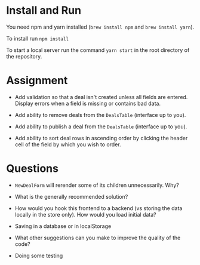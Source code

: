 # Install and Run

You need npm and yarn installed (`brew install npm` and `brew install yarn`).

To install run `npm install`

To start a local server run the command `yarn start` in the root directory of the repository.

# Assignment

* Add validation so that a deal isn't created unless all fields are entered.  Display errors when a field is missing or contains bad data.

* Add ability to remove deals from the `DealsTable` (interface up to you).

* Add ability to publish a deal from the `DealsTable` (interface up to you).

* Add ability to sort deal rows in ascending order by clicking the header cell of the field by which you wish to order.

# Questions

* `NewDealForm` will rerender some of its children unnecessarily.  Why? 
- What is the generally recommended solution?

* How would you hook this frontend to a backend (vs storing the data locally in the store only).  How would you load initial data?
- Saving in a database or in localStorage

* What other suggestions can you make to improve the quality of the code?
- Doing some testing
